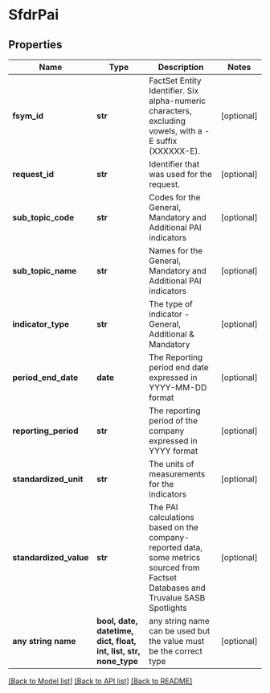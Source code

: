 # SfdrPai


## Properties
Name | Type | Description | Notes
------------ | ------------- | ------------- | -------------
**fsym_id** | **str** | FactSet Entity Identifier. Six alpha-numeric characters, excluding vowels, with a -E suffix (XXXXXX-E). | [optional] 
**request_id** | **str** | Identifier that was used for the request. | [optional] 
**sub_topic_code** | **str** | Codes for the General, Mandatory and Additional PAI indicators | [optional] 
**sub_topic_name** | **str** | Names for the General, Mandatory and Additional PAI indicators | [optional] 
**indicator_type** | **str** | The type of indicator - General, Additional &amp; Mandatory | [optional] 
**period_end_date** | **date** | The Reporting period end date expressed in YYYY-MM-DD format | [optional] 
**reporting_period** | **str** | The reporting period of the company expressed in YYYY format | [optional] 
**standardized_unit** | **str** | The units of measurements for the indicators | [optional] 
**standardized_value** | **str** | The PAI calculations based on the company-reported data, some metrics sourced from Factset Databases and Truvalue SASB Spotlights | [optional] 
**any string name** | **bool, date, datetime, dict, float, int, list, str, none_type** | any string name can be used but the value must be the correct type | [optional]

[[Back to Model list]](../README.md#documentation-for-models) [[Back to API list]](../README.md#documentation-for-api-endpoints) [[Back to README]](../README.md)


